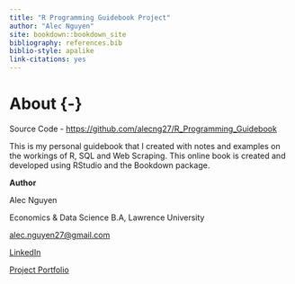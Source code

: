 ```yaml
--- 
title: "R Programming Guidebook Project"
author: "Alec Nguyen"
site: bookdown::bookdown_site
bibliography: references.bib
biblio-style: apalike
link-citations: yes
---
```


# About {-}

Source Code - https://github.com/alecng27/R_Programming_Guidebook

This is my personal guidebook that I created with notes and examples on the workings of R, SQL and Web Scraping. This online book is created and developed using RStudio and the Bookdown package.

**Author**

Alec Nguyen

Economics & Data Science B.A, Lawrence University

alec.nguyen27@gmail.com

[LinkedIn](https://www.linkedin.com/in/alec-nguyen-about/)

[Project Portfolio](https://alecng27.github.io/Project_Portfolio/)


